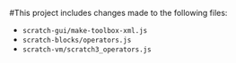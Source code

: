 
#This project includes changes made to the following files:

- `scratch-gui/make-toolbox-xml.js`
- `scratch-blocks/operators.js`
- `scratch-vm/scratch3_operators.js`
